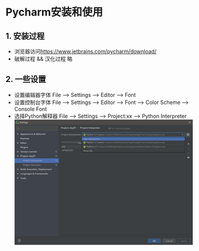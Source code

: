 # Pycharm安装和使用

## 1. 安装过程

+ 浏览器访问<https://www.jetbrains.com/pycharm/download/>
+ 破解过程 && 汉化过程 略

## 2. 一些设置

* 设置编辑器字体 File --> Settings --> Editor --> Font
* 设置控制台字体 File --> Settings --> Editor --> Font --> Color Scheme --> Console Font
* 选择Python解释器 File --> Settings --> Project:xx --> Python Interpreter
![](2019-04-28-10-50-15.png "设置")